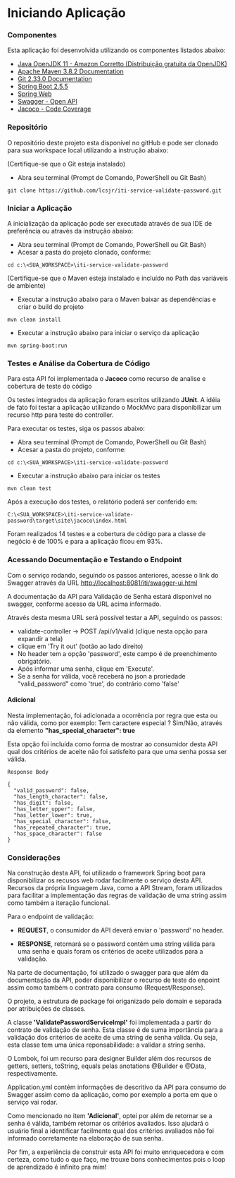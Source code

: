 # Iniciando Aplicação

### Componentes

Esta aplicação foi desenvolvida utilizando os componentes listados abaixo:

* [Java OpenJDK 11 - Amazon Corretto (Distribuição gratuita da OpenJDK)](https://docs.aws.amazon.com/corretto/latest/corretto-11-ug/what-is-corretto-11.html)
* [Apache Maven 3.8.2 Documentation](https://maven.apache.org/guides/index.html)
* [Git 2.33.0 Documentation](https://git-scm.com/doc)
* [Spring Boot 2.5.5](https://spring.io/projects/spring-boot)
* [Spring Web](https://docs.spring.io/spring-boot/docs/2.5.5/reference/htmlsingle/#boot-features-developing-web-applications)
* [Swagger - Open API](https://swagger.io/tools/open-source/getting-started/)
* [Jacoco - Code Coverage](https://www.jacoco.org/jacoco/trunk/doc/mission.html)

### Repositório

O repositório deste projeto esta disponível no gitHub e pode ser clonado para sua 
workspace local utilizando a instrução abaixo:

(Certifique-se que o Git esteja instalado)
* Abra seu terminal (Prompt de Comando, PowerShell ou Git Bash)
```
git clone https://github.com/lcsjr/iti-service-validate-password.git
```

### Iniciar a Aplicação

A inicialização da aplicação pode ser executada através de sua IDE de preferência 
ou através da instrução abaixo:

* Abra seu terminal (Prompt de Comando, PowerShell ou Git Bash)
* Acesar a pasta do projeto clonado, conforme:
````
cd c:\<SUA_WORKSPACE>\iti-service-validate-password
````
(Certifique-se que o Maven esteja instalado e incluído no Path das variáveis de ambiente)
* Executar a instrução abaixo para o Maven baixar as dependências e criar o build do projeto
````
mvn clean install
````
* Executar a instrução abaixo para iniciar o serviço da aplicação
````
mvn spring-boot:run
````

### Testes e Análise da Cobertura de Código
Para esta API foi implementada o **Jacoco** como recurso de analise e cobertura de teste do código 

Os testes integrados da aplicação foram escritos utilizando **JUnit**. A idéia de fato foi testar 
a aplicação utilizando o MockMvc para disponibilizar um recurso http para teste do controller.

Para executar os testes, siga os passos abaixo:

* Abra seu terminal (Prompt de Comando, PowerShell ou Git Bash)
* Acesar a pasta do projeto, conforme:
````
cd c:\<SUA_WORKSPACE>\iti-service-validate-password
````
* Executar a instrução abaixo para iniciar os testes
````
mvn clean test
````

Após a execução dos testes, o relatório poderá ser conferido em: 
````
C:\<SUA_WORKSPACE>\iti-service-validate-password\target\site\jacoco\index.html
````

Foram realizados 14 testes e a cobertura de código para a classe de negócio é de 100% 
e para a aplicação ficou em 93%.



### Acessando Documentação e Testando o Endpoint

Com o serviço rodando, seguindo os passos anteriores, acesse o link do Swagger através da URL [http://localhost:8081/iti/swagger-ui.html](http://localhost:8081/iti/swagger-ui.html)

A documentação da API para Validação de Senha estará disponível no swagger, conforme acesso da URL acima informado.

Através desta mesma URL será possível testar a API, seguindo os passos:

* validate-controller -> POST /api/v1/valid (clique nesta opção para expandir a tela)
* clique em 'Try it out' (botão ao lado direito)
* No header tem a opção 'password', este campo é de preenchimento obrigatório. 
* Após informar uma senha, clique em 'Execute'.
* Se a senha for válida, você receberá no json a proriedade "valid_password" como 'true', do contrário como 'false'

#### Adicional 

Nesta implementação, foi adicionada a ocorrência por regra que esta ou não válida, 
como por exemplo: Tem caractere especial ? Sim/Não, através da elemento **"has_special_character": true**

Esta opção foi incluída como forma de mostrar ao consumidor desta API qual dos critérios de aceite não foi satisfeito para que uma senha possa ser válida.

```
Response Body

{
  "valid_password": false, 
  "has_length_character": false,
  "has_digit": false,
  "has_letter_upper": false,
  "has_letter_lower": true,
  "has_special_character": false,
  "has_repeated_character": true,
  "has_space_character": false
}
```

### Considerações

Na construção desta API, 
foi utilizado o framework Spring boot para disponibilizar os recusos web rodar facilmente o serviço desta API. 
Recursos da própria linguagem Java, como a API Stream, foram utilizados para facilitar a implementação das regras de validação de uma string assim como também a iteração funcional.


Para o endpoint de validação:

* **REQUEST**, o consumidor da API deverá enviar o 'password' no header.

* **RESPONSE**, retornará se o password contém uma string válida para uma senha e quais foram os critérios de aceite utilizados para a validação. 


Na parte de documentação,
foi utilizado o swagger para que além da documentação da API, poder disponibilizar o recurso 
de teste do enpoint assim como também o contrato para consumo (Request/Response).

O projeto, 
a estrutura de package foi origanizado pelo domain e separada por atribuições de classes.

A classe **'ValidatePasswordServiceImpl'**
foi implementada a partir do contrato de validação de senha. 
Esta classe é de suma importância para a validação dos critérios de aceite de uma string de senha válida. 
Ou seja, esta classe tem uma única reponsabilidade: a validar a string senha.

O Lombok,
foi um recurso para designer Builder além dos recursos de getters, setters, toString, equals pelas anotations @Builder e @Data, respectivamente.

Application.yml
contém informações de descritivo da API para consumo do Swagger assim como da aplicação, como por exemplo a porta em que o serviço vai rodar.

Como mencionado no item **'Adicional'**, optei por além de retornar se a senha é válida, também retornar os critérios avaliados. 
Isso ajudará o usuário final a identificar facilmente qual dos critérios avaliados não foi informado corretamente na elaboração de sua senha.

Por fim, a experiência de construir esta API foi muito enriquecedora e com certeza, como tudo o que faço, me trouxe bons conhecimentos pois o loop de aprendizado é infinito pra mim!